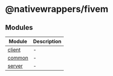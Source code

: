 # @nativewrappers/fivem

## Modules

| Module | Description |
| ------ | ------ |
| [client](client/README.md) | - |
| [common](common/README.md) | - |
| [server](server/README.md) | - |
